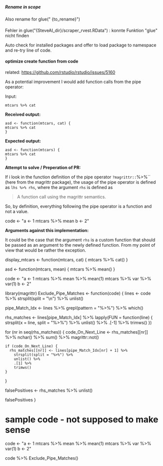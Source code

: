 ##### Rename in scope

Also rename for glue(" {to_rename}")

#### 
Fehler in glue("{SteveAI_dir}/scraper_rvest.RData") : 
  konnte Funktion "glue" nicht finden
  
 Auto check for installed packages and offer to load package to namespace and re-try line of code.

#### optimize create function from code

related:
https://github.com/rstudio/rstudio/issues/5160

As a potential improvement I would add function calls from the pipe operator:

  Input:

  `mtcars %>% cat`

**Received output:**

  ```
asd <- function(mtcars, cat) {
  mtcars %>% cat
}
```

**Expected output:**

  ```
asd <- function(mtcars) {
  mtcars %>% cat
}
```

**Attempt to solve / Preperation of PR:**

  If i look in the function definition of the pipe operator `?magrittr::`%>%`` (here from the magrittr package), the usage of the pipe operator is defined as `lhs %>% rhs`, where the argument `rhs` is defined as

> A function call using the magrittr semantics.

So, by definition, everything following the pipe operator is a function and not a value.

code <- "a <- 1
mtcars %>% mean
b <- 2"


**Arguments against this implementation:**

  It could be the case that the argument `rhs` is a custom function that should be passed as an argument to the newly defined function.  From my point of view that would be rather the exception.

display_mtcars <- function(mtcars, cat) {
  mtcars %>% cat()
}



asd <- function(mtcars, mean) {
  mtcars %>% mean()
}



code <- "a <- 1
  mtcars %>% mean %>% mean(1)
mtcars %>%
var %>%
var(1)
b <- 2"

library(magrittr)
Exclude_Pipe_Matches <- function(code) {
  lines <- code %>%
    strsplit(split = "\n") %>%
    unlist()

  pipe_Match_Idx <- lines %>%
    grepl(pattern = "%>%") %>%
    which()

  rhs_matches <- lines[pipe_Match_Idx] %>%
    lapply(FUN = function(line) {
      strsplit(x = line, split = "%>%") %>%
        unlist() %>%
        .[-1] %>%
        trimws()
    })


  for (nr in seq(rhs_matches)) {
    code_On_Next_Line <- rhs_matches[[nr]] %>%
      nchar() %>%
      sum() %>%
      magrittr::not()

    if (code_On_Next_Line) {
      rhs_matches[[nr]] <- lines[pipe_Match_Idx[nr] + 1] %>%
        strsplit(split = "%>%") %>%
        unlist() %>%
        .[1] %>%
        trimws()
    }
  }

  falsePositives <- rhs_matches %>% unlist()

  falsePositives
}

# sample code - not supposed to make sense
code <- "a <- 1
  mtcars %>% mean %>% mean(1)
mtcars %>%
var %>%
var(1)
b <- 2"

code %>% Exclude_Pipe_Matches()
